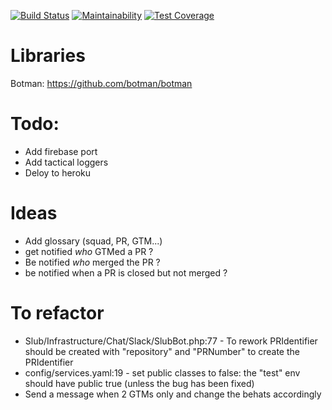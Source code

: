 [![Build Status](https://travis-ci.com/SamirBoulil/slub.svg?branch=master)](https://travis-ci.com/SamirBoulil/slub)
[![Maintainability](https://api.codeclimate.com/v1/badges/afb6042b14df680869f2/maintainability)](https://codeclimate.com/github/SamirBoulil/slub/maintainability)
[![Test Coverage](https://api.codeclimate.com/v1/badges/afb6042b14df680869f2/test_coverage)](https://codeclimate.com/github/SamirBoulil/slub/test_coverage)

# Libraries

Botman: https://github.com/botman/botman


# Todo:
- Add firebase port
- Add tactical loggers
- Deloy to heroku

# Ideas
- Add glossary (squad, PR, GTM...)
- get notified *who* GTMed a PR ?
- Be notified *who* merged the PR ?
- be notified when a PR is closed but not merged ?

# To refactor
- Slub/Infrastructure/Chat/Slack/SlubBot.php:77 - To rework PRIdentifier should be created with "repository" and "PRNumber" to create the PRIdentifier
- config/services.yaml:19 - set public classes to false: the "test" env should have public true (unless the bug has been fixed)
- Send a message when 2 GTMs only and change the behats accordingly
